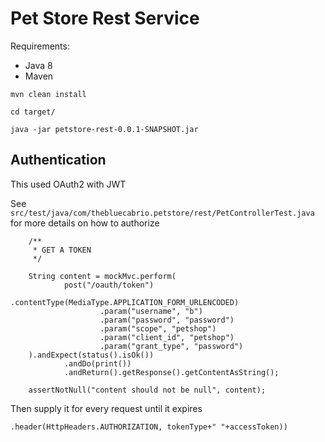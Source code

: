 # Pet Store Rest Service

Requirements:
- Java 8
- Maven

`mvn clean install`

`cd target/`

`java -jar petstore-rest-0.0.1-SNAPSHOT.jar`

## Authentication

This used OAuth2 with JWT

See `src/test/java/com/thebluecabrio.petstore/rest/PetControllerTest.java` for more details on how to authorize

```
    /**
     * GET A TOKEN
     */

    String content = mockMvc.perform(
            post("/oauth/token")
                    .contentType(MediaType.APPLICATION_FORM_URLENCODED)
                    .param("username", "b")
                    .param("password", "password")
                    .param("scope", "petshop")
                    .param("client_id", "petshop")
                    .param("grant_type", "password")
    ).andExpect(status().isOk())
            .andDo(print())
            .andReturn().getResponse().getContentAsString();

    assertNotNull("content should not be null", content);
```

Then supply it for every request until it expires

```
.header(HttpHeaders.AUTHORIZATION, tokenType+" "+accessToken))
```



